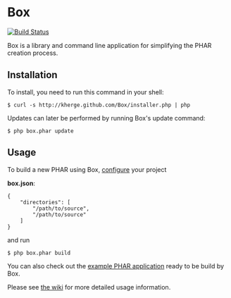 # Box

[![Build Status](https://secure.travis-ci.org/kherge/Box.png?branch=master)](http://travis-ci.org/kherge/Box)

Box is a library and command line application for simplifying the PHAR creation process.

## Installation

To install, you need to run this command in your shell:

    $ curl -s http://kherge.github.com/Box/installer.php | php

Updates can later be performed by running Box's update command:

    $ php box.phar update

## Usage

To build a new PHAR using Box, [configure][configure] your project

**box.json**:

    {
        "directories": [
            "/path/to/source",
            "/path/to/source"
        ]
    }

and run

    $ php box.phar build

You can also check out the [example PHAR application][example] ready to be build by Box.

Please see [the wiki][wiki] for more detailed usage information.

[configure]: https://github.com/kherge/Box/wiki/Configuration
[example]: https://github.com/kherge/BoxExample
[wiki]: https://github.com/kherge/Box/wiki
